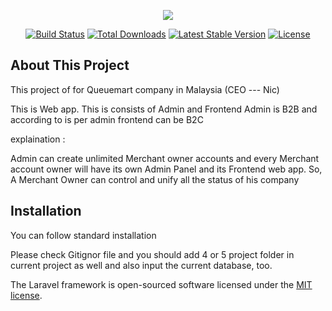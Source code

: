 <p align="center"><img src="https://laravel.com/assets/img/components/logo-laravel.svg"></p>

<p align="center">
<a href="https://travis-ci.org/laravel/framework"><img src="https://travis-ci.org/laravel/framework.svg" alt="Build Status"></a>
<a href="https://packagist.org/packages/laravel/framework"><img src="https://poser.pugx.org/laravel/framework/d/total.svg" alt="Total Downloads"></a>
<a href="https://packagist.org/packages/laravel/framework"><img src="https://poser.pugx.org/laravel/framework/v/stable.svg" alt="Latest Stable Version"></a>
<a href="https://packagist.org/packages/laravel/framework"><img src="https://poser.pugx.org/laravel/framework/license.svg" alt="License"></a>
</p>

## About This Project

This project of for Queuemart company in Malaysia (CEO --- Nic)

This is Web app.
This is consists of Admin and Frontend
Admin is B2B and according to is per admin frontend can be B2C

explaination : 

Admin can create unlimited Merchant owner accounts and every Merchant account owner
will have its own Admin Panel and its Frontend web app.
So, A Merchant Owner can control and unify all the status of his company

## Installation

You can follow standard installation

Please check Gitignor file and you should add 4 or 5 project folder in current project
as well and also input the current database, too.

The Laravel framework is open-sourced software licensed under the [MIT license](https://opensource.org/licenses/MIT).
